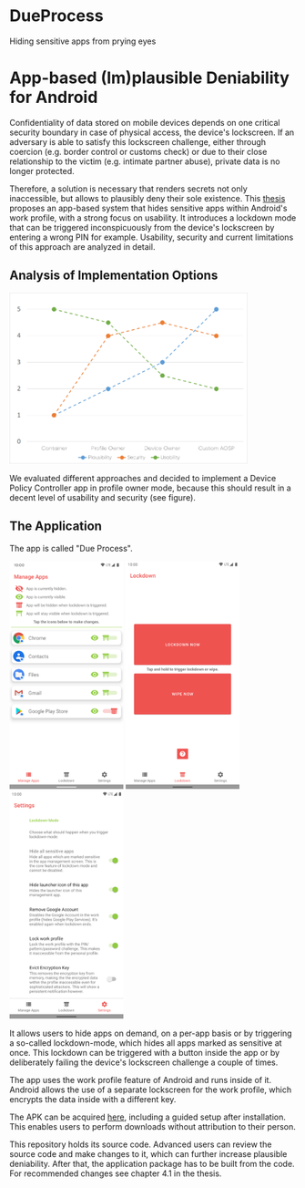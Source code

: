 # DueProcess
Hiding sensitive apps from prying eyes

# App-based (Im)plausible Deniability for Android
Confidentiality of data stored on mobile devices depends on one critical security boundary in case of physical access, the device's lockscreen. If an adversary is able to satisfy this lockscreen challenge, either through coercion (e.g. border control or customs check) or due to their close relationship to the victim (e.g. intimate partner abuse), private data is no longer protected. 

Therefore, a solution is necessary that renders secrets not only inaccessible, but allows to plausibly deny their sole existence. This [thesis](https://github.com/brnhrd/DueProcess/raw/master/docs/MScThesis_BernhardGr%C3%BCndling.pdf) proposes an app-based system that hides sensitive apps within Android's work profile, with a strong focus on usability. It introduces a lockdown mode that can be triggered inconspicuously from the device's lockscreen by entering a wrong PIN for example. Usability, security and current limitations of this approach are analyzed in detail.

## Analysis of Implementation Options
<img src="/docs/img1.png" height="300" />

We evaluated different approaches and decided to implement a Device Policy Controller app in profile owner mode, because this should result in a decent level of usability and security (see figure). 

## The Application
The app is called "Due Process".

<img src="/docs/img2.png" width="200"/> <img src="/docs/img3.png" width="200"/> <img src="/docs/img4.png" width="200"/>

It allows users to hide apps on demand, on a per-app basis or by triggering a so-called lockdown-mode, which hides all apps marked as sensitive at once. This lockdown can be triggered with a button inside the app or by deliberately failing the device's lockscreen challenge a couple of times.

The app uses the work profile feature of Android and runs inside of it. Android allows the use of a separate lockscreen for the work profile, which encrypts the data inside with a different key. 

The APK can be acquired [here](https://github.com/brnhrd/DueProcess/releases), including a guided setup after installation. This enables users to perform downloads without attribution to their person.

This repository holds its source code. Advanced users can review the source code and make changes to it, which can further increase plausible deniability. After that, the application package has to be built from the code. For recommended changes see chapter 4.1 in the thesis.
